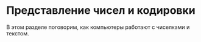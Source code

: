 # Представление чисел и кодировки

В этом разделе поговорим, как компьютеры работают с чиселками и текстом.
